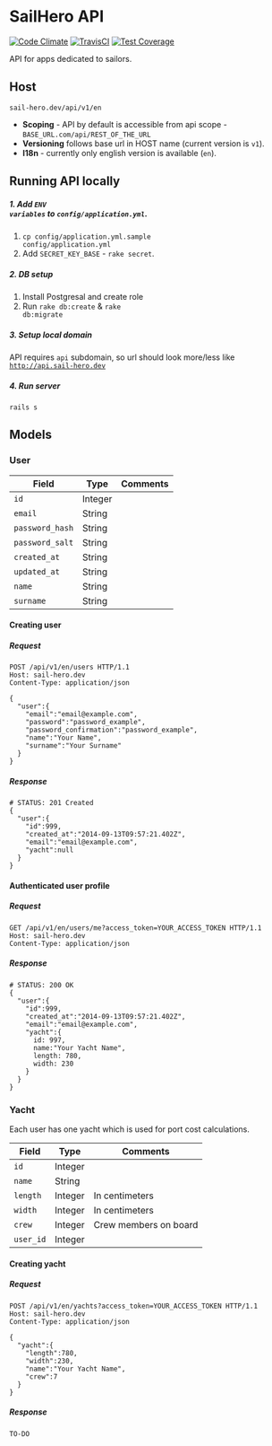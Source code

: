 SailHero API
============
[![Code Climate](https://codeclimate.com/github/czajkovsky/sailhero-api.png)](https://codeclimate.com/github/czajkovsky/sailhero-api)
[![TravisCI](https://travis-ci.org/czajkovsky/sailhero-api.svg)](https://travis-ci.org/czajkovsky/sailhero-api)
[![Test Coverage](https://codeclimate.com/github/czajkovsky/sailhero-api/badges/coverage.svg)](https://codeclimate.com/github/czajkovsky/sailhero-api)

API for apps dedicated to sailors.


## Host

```
sail-hero.dev/api/v1/en
```

+ **Scoping** - API by default is accessible from api scope - <code>BASE_URL.com/api/REST_OF_THE_URL</code>
+ **Versioning** follows base url in HOST name (current version is <code>v1</code>).
+ **I18n** - currently only english version is available (<code>en</code>).

## Running API locally

##### 1. Add <code>ENV variables</code> to <code>config/application.yml</code>.
1. <code>cp config/application.yml.sample config/application.yml</code>
2. Add <code>SECRET_KEY_BASE</code> - <code>rake secret</code>.

##### 2. DB setup
1. Install Postgresal and create role
2. Run <code>rake db:create</code> & <code>rake db:migrate</code>

##### 3. Setup local domain
API requires <code>api</code> subdomain, so url should look more/less like <code>http://api.sail-hero.dev</code>

##### 4. Run server
<code>rails s</code>

## Models

### User
| Field                      | Type    | Comments |
| -------------------------- | ------- | -------- |
| <code>id</code>            | Integer |          |
| <code>email</code>         | String  |          |
| <code>password_hash</code> | String  |          |
| <code>password_salt</code> | String  |          |
| <code>created_at</code>    | String  |          |
| <code>updated_at</code>    | String  |          |
| <code>name</code>          | String  |          |
| <code>surname</code>       | String  |          |

#### Creating user

##### Request
```
POST /api/v1/en/users HTTP/1.1
Host: sail-hero.dev
Content-Type: application/json

{
  "user":{
    "email":"email@example.com",
    "password":"password_example",
    "password_confirmation":"password_example",
    "name":"Your Name",
    "surname":"Your Surname"
  }
}
```

##### Response
```
# STATUS: 201 Created
{
  "user":{
    "id":999,
    "created_at":"2014-09-13T09:57:21.402Z",
    "email":"email@example.com",
    "yacht":null
  }
}
```

#### Authenticated user profile

##### Request
```
GET /api/v1/en/users/me?access_token=YOUR_ACCESS_TOKEN HTTP/1.1
Host: sail-hero.dev
Content-Type: application/json
```

##### Response
```
# STATUS: 200 OK
{
  "user":{
    "id":999,
    "created_at":"2014-09-13T09:57:21.402Z",
    "email":"email@example.com",
    "yacht":{
      id: 997,
      name:"Your Yacht Name",
      length: 780,
      width: 230
    }
  }
}
```

### Yacht

Each user has one yacht which is used for port cost calculations.

| Field                | Type    | Comments              |
| -------------------- | ------- | --------------------- |
| <code>id</code>      | Integer |                       |
| <code>name</code>    | String  |                       |
| <code>length</code>  | Integer | In centimeters        |
| <code>width</code>   | Integer | In centimeters        |
| <code>crew</code>    | Integer | Crew members on board |
| <code>user_id</code> | Integer |                       |

#### Creating yacht

##### Request
```
POST /api/v1/en/yachts?access_token=YOUR_ACCESS_TOKEN HTTP/1.1
Host: sail-hero.dev
Content-Type: application/json

{
  "yacht":{
    "length":780,
    "width":230,
    "name":"Your Yacht Name",
    "crew":7
  }
}
```

##### Response
```
TO-DO
```


